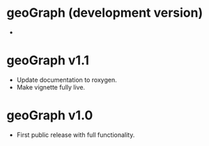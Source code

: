 # geoGraph (development version)

* 

# geoGraph v1.1

* Update documentation to roxygen.
* Make vignette fully live.


# geoGraph v1.0

* First public release with full functionality.